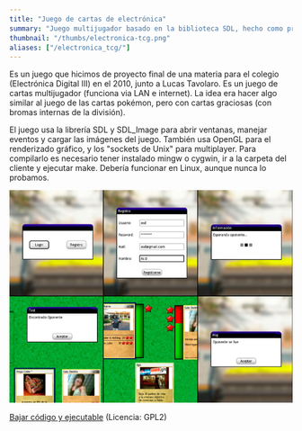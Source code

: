 ```yaml
---
title: "Juego de cartas de electrónica"
summary: "Juego multijugador basado en la biblioteca SDL, hecho como proyecto final para una materia."
thumbnail: "/thumbs/electronica-tcg.png"
aliases: ["/electronica_tcg/"]
---
```


Es un juego que hicimos de proyecto final de una materia para el colegio (Electrónica Digital III) en el 2010, junto a Lucas Tavolaro. Es un juego de cartas multijugador (funciona via LAN e internet). La idea era hacer algo similar al juego de las cartas pokémon, pero con cartas graciosas (con bromas internas de la división). 

El juego usa la librería SDL y SDL_Image para abrir ventanas, manejar eventos y cargar las imágenes del juego. También usa OpenGL para el renderizado gráfico, y los "sockets de Unix" para multiplayer. Para compilarlo es necesario tener instalado mingw o cygwin, ir a la carpeta del cliente y ejecutar make. Debería funcionar en Linux, aunque nunca lo probamos.

![Trading card game](/images/tcgort.jpg)

[Bajar código y ejecutable](http://code.google.com/p/electronica-tgc/)
(Licencia: GPL2)
